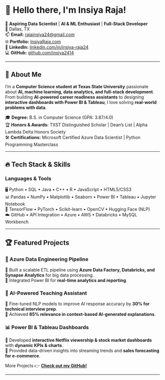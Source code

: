 # 👋 Hello there, I'm Insiya Raja!

🚀 **Aspiring Data Scientist** | **AI & ML Enthusiast** | **Full-Stack Developer**  
📍 Dallas, TX  
📫 **Email:** [rajainsiya24@gmail.com](mailto:rajainsiya24@gmail.com)  
🌐 **Portfolio:** [InsiyaRaja.com](https://personal-portfolio-backend-hllu.onrender.com/)  
🔗 **LinkedIn:** [linkedin.com/in/insiya-raja24](https://linkedin.com/in/insiya-raja24)  
💻 **GitHub:** [github.com/insiya2414](https://github.com/insiya2414)


---

## 🌟 About Me
I’m a **Computer Science student at Texas State University** passionate about **AI, machine learning, data analytics, and full-stack development**. From building **AI-powered career readiness assistants** to designing **interactive dashboards with Power BI & Tableau**, I love solving **real-world problems with data**. 

🎓 **Degree:** B.S. in Computer Science (GPA: 3.87/4.0)  
🏆 **Honors & Awards:** TXST Distinguished Scholar | Dean’s List | Alpha Lambda Delta Honors Society  
🛠️ **Certifications:** Microsoft Certified Azure Data Scientist | Python Programming Masterclass  

---

## 🔥 Tech Stack & Skills
### **Languages & Tools**
🖥️ Python • SQL • Java • C++ • R • JavaScript • HTML5/CSS3  
📊 Pandas • NumPy • Matplotlib • Seaborn • Power BI • Tableau • Jupyter Notebook  
🤖 TensorFlow • PyTorch • Scikit-learn • OpenCV • Hugging Face (NLP)  
☁️ GitHub • API Integration • Azure • AWS • Databricks • MySQL Workbench  

---

## 🏆 Featured Projects
### **🚀 Azure Data Engineering Pipeline**
🔹 Built a scalable ETL pipeline using **Azure Data Factory, Databricks, and Synapse Analytics** for big data processing.  
🔹 Integrated Power BI for **real-time analytics and reporting**.  

### **🤖 AI-Powered Teaching Assistant**
🔹 Fine-tuned NLP models to improve AI response accuracy by **30% for technical interview prep**.  
🔹 Achieved **85% relevance in context-based AI-generated explanations**.  

### **📊 Power BI & Tableau Dashboards**
🔹 Developed **interactive Netflix viewership & stock market dashboards** with **dynamic KPIs & charts**.  
🔹 Provided data-driven insights into streaming trends and **sales forecasting for e-commerce**.  

More Projects 👉 **[Check out my GitHub!](https://github.com/insiya2414)**

---

